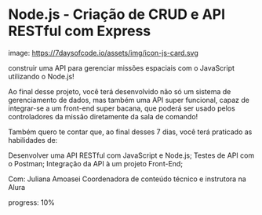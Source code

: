 # Node.js - Criação de CRUD e API RESTful com Express
image: https://7daysofcode.io/assets/img/icon-js-card.svg

construir uma API para gerenciar missões espaciais com o JavaScript utilizando o Node.js! 

Ao final desse projeto, você terá desenvolvido não só um sistema de gerenciamento de dados, mas também uma API super funcional, capaz de integrar-se a um front-end super bacana, que poderá ser usado pelos controladores da missão diretamente da sala de comando!

Também quero te contar que, ao final desses 7 dias, você terá praticado as habilidades de:

Desenvolver uma API RESTful com JavaScript e Node.js;
Testes de API com o Postman;
Integração da API à um projeto Front-End;

Com: 
Juliana Amoasei
Coordenadora de conteúdo técnico e instrutora na Alura

progress: 10%